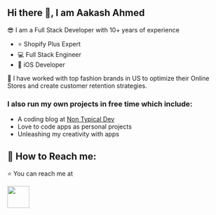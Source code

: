 ## Hi there 👋, I am Aakash Ahmed

😎 I am a Full Stack Developer with 10+ years of experience

- ⭐️ Shopify Plus Expert
- 💻 Full Stack Engineer
- 📱 iOS Developer

🚀 I have worked with top fashion brands in US to optimize their Online Stores and create customer retention strategies.

### I also run my own projects in free time which include:
- A coding blog at [Non Typical Dev](https://non-typical.dev/)
- Love to code apps as personal projects
- Unleashing my creativity with apps


## 💬 How to Reach me:
⭐️ You can reach me at

[<img src="https://github.com/Shine18/Shine18/assets/6214437/f55031df-0083-4c81-be21-3dd16431a1a1" width="50" />](https://www.linkedin.com/in/shine18/)


<!--
**Shine18/Shine18** is a ✨ _special_ ✨ repository because its `README.md` (this file) appears on your GitHub profile.

Here are some ideas to get you started:

- 🔭 I’m currently working on ...
- 🌱 I’m currently learning ...
- 👯 I’m looking to collaborate on ...
- 🤔 I’m looking for help with ...
- 💬 Ask me about ...
- 📫 How to reach me: ...
- 😄 Pronouns: ...
- ⚡ Fun fact: ...
-->

